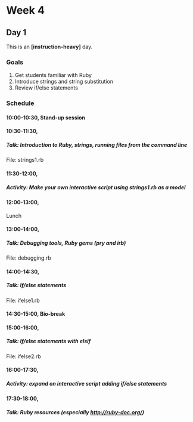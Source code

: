 # Week 4
## Day 1
This is an **[instruction-heavy]** day.

### Goals
1. Get students familiar with Ruby
2. Introduce strings and string substitution
3. Review if/else statements

### Schedule
#### 10:00-10:30, Stand-up session

#### 10:30-11:30,
##### Talk: Introduction to Ruby, strings, running files from the command line
File: strings1.rb

#### 11:30-12:00,
##### Activity: Make your own interactive script using strings1.rb as a model

#### 12:00-13:00,
Lunch

#### 13:00-14:00,
##### Talk: Debugging tools, Ruby gems (pry and irb)
File: debugging.rb

#### 14:00-14:30,
##### Talk: If/else statements
File: ifelse1.rb

#### 14:30-15:00, Bio-break

#### 15:00-16:00,
##### Talk: If/else statements with elsif
File: ifelse2.rb

#### 16:00-17:30,
##### Activity: expand on interactive script adding if/else statements

#### 17:30-18:00,
##### Talk: Ruby resources (especially http://ruby-doc.org/)
